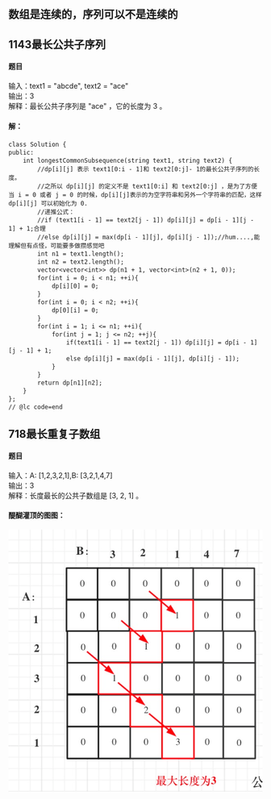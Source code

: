 ## 数组是连续的，序列可以不是连续的
## 1143最长公共子序列  
#### 题目
输入：text1 = "abcde", text2 = "ace"   
输出：3    
解释：最长公共子序列是 "ace" ，它的长度为 3 。  
#### 解：
```
class Solution {
public:
    int longestCommonSubsequence(string text1, string text2) {
        //dp[i][j] 表示 text1[0:i - 1]和 text2[0:j]- 1的最长公共子序列的长度。
        //之所以 dp[i][j] 的定义不是 text1[0:i] 和 text2[0:j] ，是为了方便当 i = 0 或者 j = 0 的时候，dp[i][j]表示的为空字符串和另外一个字符串的匹配，这样 dp[i][j] 可以初始化为 0.
        //递推公式：
        //if (text1[i - 1] == text2[j - 1]) dp[i][j] = dp[i - 1][j - 1] + 1;合理
        //else dp[i][j] = max(dp[i - 1][j], dp[i][j - 1]);//hum....,能理解但有点怪，可能要多做攒感觉吧
        int n1 = text1.length();
        int n2 = text2.length();
        vector<vector<int>> dp(n1 + 1, vector<int>(n2 + 1, 0));
        for(int i = 0; i < n1; ++i){
            dp[i][0] = 0;
        }
        for(int i = 0; i < n2; ++i){
            dp[0][i] = 0;
        }
        for(int i = 1; i <= n1; ++i){
            for(int j = 1; j <= n2; ++j){
                if(text1[i - 1] == text2[j - 1]) dp[i][j] = dp[i - 1][j - 1] + 1;
                else dp[i][j] = max(dp[i - 1][j], dp[i][j - 1]);
            }
        }
        return dp[n1][n2];
    }
};
// @lc code=end
```



## 718最长重复子数组
#### 题目
输入：A: [1,2,3,2,1],B: [3,2,1,4,7]       
输出：3    
解释：长度最长的公共子数组是 [3, 2, 1] 。
#### 醍醐灌顶的图图：
![718dp](/动态规划/一些题/imgs/718dp图解.png)
